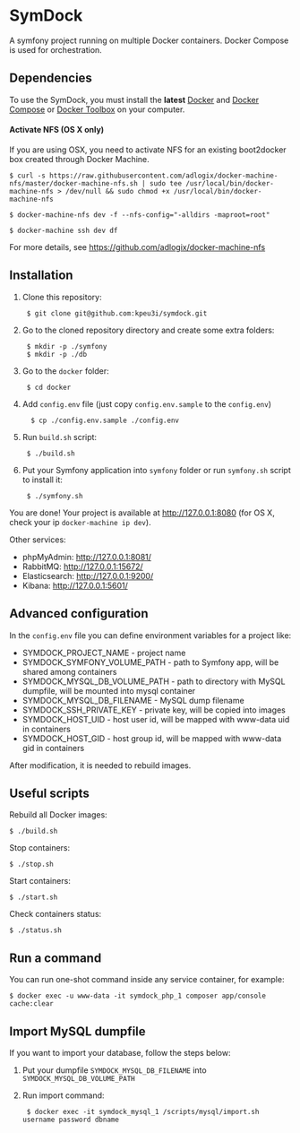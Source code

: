 # SymDock

A symfony project running on multiple Docker containers. Docker Compose is used for orchestration.

## Dependencies

To use the SymDock, you must install the **latest** [Docker](https://docs.docker.com/engine/installation/) and [Docker Compose](https://docs.docker.com/compose/install/) or [Docker Toolbox](https://www.docker.com/docker-toolbox) on your computer.

#### Activate NFS (OS X only)
    
If you are using OSX, you need to activate NFS for an existing boot2docker box created through Docker Machine.

    $ curl -s https://raw.githubusercontent.com/adlogix/docker-machine-nfs/master/docker-machine-nfs.sh | sudo tee /usr/local/bin/docker-machine-nfs > /dev/null && sudo chmod +x /usr/local/bin/docker-machine-nfs

    $ docker-machine-nfs dev -f --nfs-config="-alldirs -maproot=root"

    $ docker-machine ssh dev df

For more details, see https://github.com/adlogix/docker-machine-nfs    
    
## Installation

1. Clone this repository:

        $ git clone git@github.com:kpeu3i/symdock.git    
    
2. Go to the cloned repository directory and create some extra folders:
    
        $ mkdir -p ./symfony
        $ mkdir -p ./db
        
3. Go to the `docker` folder:
       
        $ cd docker
        
4. Add `config.env` file (just copy `config.env.sample` to the `config.env`)
         
         $ cp ./config.env.sample ./config.env
    
5. Run `build.sh` script:
    
        $ ./build.sh
    
6. Put your Symfony application into `symfony` folder or run `symfony.sh` script to install it:
    
        $ ./symfony.sh

You are done! Your project is available at http://127.0.0.1:8080 (for OS X, check your ip `docker-machine ip dev`). 

Other services:

* phpMyAdmin: http://127.0.0.1:8081/
* RabbitMQ: http://127.0.0.1:15672/
* Elasticsearch: http://127.0.0.1:9200/
* Kibana: http://127.0.0.1:5601/

## Advanced configuration

In the `config.env` file you can define environment variables for a project like:
    
* SYMDOCK_PROJECT_NAME - project name
* SYMDOCK_SYMFONY_VOLUME_PATH - path to Symfony app, will be shared among containers
* SYMDOCK_MYSQL_DB_VOLUME_PATH - path to directory with MySQL dumpfile, will be mounted into mysql container 
* SYMDOCK_MYSQL_DB_FILENAME - MySQL dump filename
* SYMDOCK_SSH_PRIVATE_KEY - private key, will be copied into images
* SYMDOCK_HOST_UID - host user id, will be mapped with www-data uid in containers 
* SYMDOCK_HOST_GID - host group id, will be mapped with www-data gid in containers

After modification, it is needed to rebuild images.

## Useful scripts

Rebuild all Docker images:

    $ ./build.sh

Stop containers:
    
    $ ./stop.sh

Start containers:
    
    $ ./start.sh
    
Check containers status:
    
    $ ./status.sh
    
## Run a command

You can run one-shot command inside any service container, for example:

    $ docker exec -u www-data -it symdock_php_1 composer app/console cache:clear

## Import MySQL dumpfile

If you want to import your database, follow the steps below:
    
1. Put your dumpfile `SYMDOCK_MYSQL_DB_FILENAME` into `SYMDOCK_MYSQL_DB_VOLUME_PATH`

2. Run import command:
    
        $ docker exec -it symdock_mysql_1 /scripts/mysql/import.sh username password dbname

    
